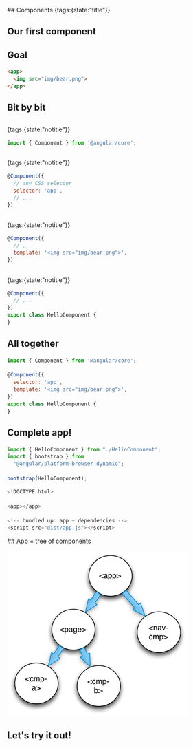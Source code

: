 ## Components
{tags:{state:"title"}}

## Our first component

## Goal

```html
<app>
  <img src="img/bear.png">
</app>
```

## Bit by bit

##  
{tags:{state:"notitle"}}

```javascript
import { Component } from '@angular/core';
```


##   
{tags:{state:"notitle"}}

```javascript
@Component({
  // any CSS selector
  selector: 'app',
  // ...
})
```

##   
{tags:{state:"notitle"}}

```javascript
@Component({
  // ...
  template: '<img src="img/bear.png">',
})
```

##   
{tags:{state:"notitle"}}

```javascript
@Component({
  // ...
})
export class HelloComponent {
}
```


## All together

```javascript
import { Component } from '@angular/core';

@Component({
  selector: 'app',
  template: '<img src="img/bear.png">',
})
export class HelloComponent {
}
```

## Complete app!

```javascript
import { HelloComponent } from "./HelloComponent";
import { bootstrap } from 
  "@angular/platform-browser-dynamic";

bootstrap(HelloComponent);
```


```javascript
<!DOCTYPE html>

<app></app>

<!-- bundled up: app + dependencies -->
<script src="dist/app.js"></script>
```

## App = tree of components

![component](img/component-tree.png)

## Let's try it out!
